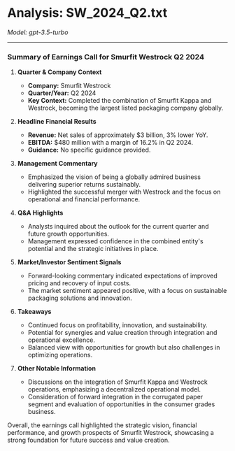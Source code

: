 # Analysis: SW_2024_Q2.txt

*Model: gpt-3.5-turbo*

---

### Summary of Earnings Call for Smurfit Westrock Q2 2024

1. **Quarter & Company Context**
   - **Company:** Smurfit Westrock
   - **Quarter/Year:** Q2 2024
   - **Key Context:** Completed the combination of Smurfit Kappa and Westrock, becoming the largest listed packaging company globally.

2. **Headline Financial Results**
   - **Revenue:** Net sales of approximately $3 billion, 3% lower YoY.
   - **EBITDA:** $480 million with a margin of 16.2% in Q2 2024.
   - **Guidance:** No specific guidance provided.

3. **Management Commentary**
   - Emphasized the vision of being a globally admired business delivering superior returns sustainably.
   - Highlighted the successful merger with Westrock and the focus on operational and financial performance.

4. **Q&A Highlights**
   - Analysts inquired about the outlook for the current quarter and future growth opportunities.
   - Management expressed confidence in the combined entity's potential and the strategic initiatives in place.

5. **Market/Investor Sentiment Signals**
   - Forward-looking commentary indicated expectations of improved pricing and recovery of input costs.
   - The market sentiment appeared positive, with a focus on sustainable packaging solutions and innovation.

6. **Takeaways**
   - Continued focus on profitability, innovation, and sustainability.
   - Potential for synergies and value creation through integration and operational excellence.
   - Balanced view with opportunities for growth but also challenges in optimizing operations.

7. **Other Notable Information**
   - Discussions on the integration of Smurfit Kappa and Westrock operations, emphasizing a decentralized operational model.
   - Consideration of forward integration in the corrugated paper segment and evaluation of opportunities in the consumer grades business.

Overall, the earnings call highlighted the strategic vision, financial performance, and growth prospects of Smurfit Westrock, showcasing a strong foundation for future success and value creation.